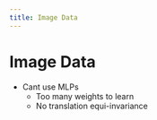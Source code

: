 ```yaml
---
title: Image Data
---
```


# Image Data
- Cant use MLPs 
	- Too many weights to learn
	- No translation equi-invariance








